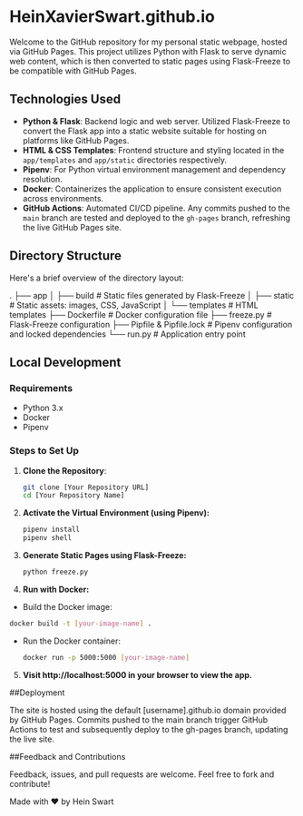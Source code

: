 # HeinXavierSwart.github.io

Welcome to the GitHub repository for my personal static webpage, hosted via GitHub Pages. This project utilizes Python with Flask to serve dynamic web content, which is then converted to static pages using Flask-Freeze to be compatible with GitHub Pages.

## Technologies Used

- **Python & Flask**: Backend logic and web server. Utilized Flask-Freeze to convert the Flask app into a static website suitable for hosting on platforms like GitHub Pages.
- **HTML & CSS Templates**: Frontend structure and styling located in the `app/templates` and `app/static` directories respectively.
- **Pipenv**: For Python virtual environment management and dependency resolution.
- **Docker**: Containerizes the application to ensure consistent execution across environments.
- **GitHub Actions**: Automated CI/CD pipeline. Any commits pushed to the `main` branch are tested and deployed to the `gh-pages` branch, refreshing the live GitHub Pages site.

## Directory Structure

Here's a brief overview of the directory layout:

.
├── app
│ ├── build # Static files generated by Flask-Freeze
│ ├── static # Static assets: images, CSS, JavaScript
│ └── templates # HTML templates
├── Dockerfile # Docker configuration file
├── freeze.py # Flask-Freeze configuration
├── Pipfile & Pipfile.lock # Pipenv configuration and locked dependencies
└── run.py # Application entry point


## Local Development

### Requirements

- Python 3.x
- Docker
- Pipenv

### Steps to Set Up

1. **Clone the Repository**:
   ```bash
   git clone [Your Repository URL]
   cd [Your Repository Name]
   
2. **Activate the Virtual Environment (using Pipenv):**
    ```bash
    pipenv install
    pipenv shell

3. **Generate Static Pages using Flask-Freeze:**    
    ```bash
    python freeze.py

4. **Run with Docker:**
  - Build the Docker image:
   ```bash
   docker build -t [your-image-name] .
   ```
  - Run the Docker container:
    ```bash
    docker run -p 5000:5000 [your-image-name]
    ```
    
5. **Visit http://localhost:5000 in your browser to view the app.**

##Deployment

The site is hosted using the default [username].github.io domain provided by GitHub Pages. Commits pushed to the main branch trigger GitHub Actions to test and subsequently deploy to the gh-pages branch, updating the live site.

##Feedback and Contributions

Feedback, issues, and pull requests are welcome. Feel free to fork and contribute!

Made with ❤️ by Hein Swart
